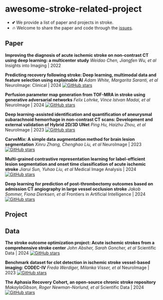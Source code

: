# awesome-stroke-related-project

- 💕 We provide a list of paper and projects in stroke.
- 🔥 Welcome to share the paper and code through the [issues]([https://github.com/mileswyn/awesome-stroke-related-project/issues]).

## Paper
**Improving the diagnosis of acute ischemic stroke on non-contrast CT using deep learning: a multicenter study**
*Weidao Chen, Jiangfen Wu, et al*
Insights into Imaging | 2022

**Predicting recovery following stroke: Deep learning, multimodal data and feature selection using explainable AI**
*Adam White, Margarita Saranti, et al*
NeuroImage: Clinical | 2024
[![GitHub stars](https://img.shields.io/github/stars/ClearExplanationsAI/CLEAR-MRI.svg?logo=github&label=Stars)](https://github.com/ClearExplanationsAI/CLEAR-MRI)

**Perfusion parameter map generation from TOF-MRA in stroke using generative adversarial networks**
*Felix Lohrke, Vince Istvan Madai, et al*
NeuroImage | 2024
[![GitHub stars](https://img.shields.io/github/stars/claim-berlin/TOF-to-Perfusion-GAN.svg?logo=github&label=Stars)](https://github.com/claim-berlin/TOF-to-Perfusion-GAN)

**Deep learning-assisted identification and quantification of aneurysmal subarachnoid hemorrhage in non-contrast CT scans: Development and external validation of Hybrid 2D/3D UNet**
*Ping Hu, Haizhu Zhou, et al*
NeuroImage | 2023
[![GitHub stars](https://img.shields.io/github/stars/BrainHemo/BrainHemoAI.svg?logo=github&label=Stars)](https://github.com/BrainHemo/BrainHemoAI)

**CarveMix: A simple data augmentation method for brain lesion segmentation**
*Xinru Zhang, Chenghao Liu, et al*
NeuroImage | 2023
[![GitHub stars](https://img.shields.io/github/stars/ZhangxinruBIT/CarveMix.svg?logo=github&label=Stars)](https://github.com/ZhangxinruBIT/CarveMix)

**Multi-grained contrastive representation learning for label-efficient lesion segmentation and onset time classification of acute ischemic stroke**
*Jiarui Sun, Yuhao Liu, et al*
Medical Image Analysis | 2024
[![GitHub stars](https://img.shields.io/github/stars/JiaRuiS/MGCL.svg?logo=github&label=Stars)](https://github.com/JiaRuiS/MGCL)

**Deep learning for prediction of post-thrombectomy outcomes based on admission CT angiography in large vessel occlusion stroke**
*Jakob Sommer, Fiona Dierksen, et al*
Frontiers in Artificial Intelligence | 2024
[![GitHub stars](https://img.shields.io/github/stars/Fledermaus12/LVOstroke-DL.svg?logo=github&label=Stars)](https://github.com/Fledermaus12/LVOstroke-DL)

## Project

## Data
**The stroke outcome optimization project: Acute ischemic strokes from a comprehensive stroke center**
*John Absher, Sarah Goncher, et al*
Scientific Data | 2024
[![GitHub stars](https://img.shields.io/github/stars/neurolabusc/StrokeOutcomeOptimizationProjectDemo.svg?logo=github&label=Stars)](https://github.com/neurolabusc/StrokeOutcomeOptimizationProjectDemo)

**Benchmark dataset for clot detection in ischemic stroke vessel-based imaging: CODEC-IV**
*Freda Werdiger, Milanka Visser, et al*
NeuroImage | 2023
[![GitHub stars](https://img.shields.io/github/stars/MBC-Neuroimaging/ClotDetectEval.svg?logo=github&label=Stars)](https://github.com/MBC-Neuroimaging/ClotDetectEval) 

**The Aphasia Recovery Cohort, an open-source chronic stroke repository**
*MakaylaGibson, Roger Newman-Norlund, et al*
Scientific Data | 2024
[![GitHub stars](https://img.shields.io/github/stars/neurolabusc/AphasiaRecoveryCohortDemo.svg?logo=github&label=Stars)](https://github.com/neurolabusc/AphasiaRecoveryCohortDemo)
